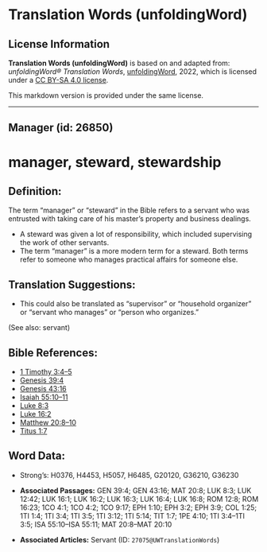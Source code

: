 # Translation Words (unfoldingWord)

## License Information

**Translation Words (unfoldingWord)** is based on and adapted from: _unfoldingWord® Translation Words_, [unfoldingWord](https://unfoldingword.org/utw), 2022, which is licensed under a [CC BY-SA 4.0 license](https://creativecommons.org/licenses/by-sa/4.0/legalcode.en).

This markdown version is provided under the same license.



--------------------------------

## Manager (id: 26850)

manager, steward, stewardship
=============================

Definition:
-----------

The term “manager” or “steward” in the Bible refers to a servant who was entrusted with taking care of his master’s property and business dealings.

* A steward was given a lot of responsibility, which included supervising the work of other servants.
* The term “manager” is a more modern term for a steward. Both terms refer to someone who manages practical affairs for someone else.

Translation Suggestions:
------------------------

* This could also be translated as “supervisor” or “household organizer” or “servant who manages” or “person who organizes.”

(See also: servant)

Bible References:
-----------------

* [1 Timothy 3:4–5](https://ref.ly/1Tim3:4-1Tim3:5)
* [Genesis 39:4](https://ref.ly/Gen39:4)
* [Genesis 43:16](https://ref.ly/Gen43:16)
* [Isaiah 55:10–11](https://ref.ly/Isa55:10-Isa55:11)
* [Luke 8:3](https://ref.ly/Luke8:3)
* [Luke 16:2](https://ref.ly/Luke16:2)
* [Matthew 20:8–10](https://ref.ly/Matt20:8-Matt20:10)
* [Titus 1:7](https://ref.ly/Titus1:7)

Word Data:
----------

* Strong’s: H0376, H4453, H5057, H6485, G20120, G36210, G36230

* **Associated Passages:** GEN 39:4; GEN 43:16; MAT 20:8; LUK 8:3; LUK 12:42; LUK 16:1; LUK 16:2; LUK 16:3; LUK 16:4; LUK 16:8; ROM 12:8; ROM 16:23; 1CO 4:1; 1CO 4:2; 1CO 9:17; EPH 1:10; EPH 3:2; EPH 3:9; COL 1:25; 1TI 1:4; 1TI 3:4; 1TI 3:5; 1TI 3:12; 1TI 5:14; TIT 1:7; 1PE 4:10; 1TI 3:4–1TI 3:5; ISA 55:10–ISA 55:11; MAT 20:8–MAT 20:10
* **Associated Articles:** Servant (ID: `27075@UWTranslationWords`)


